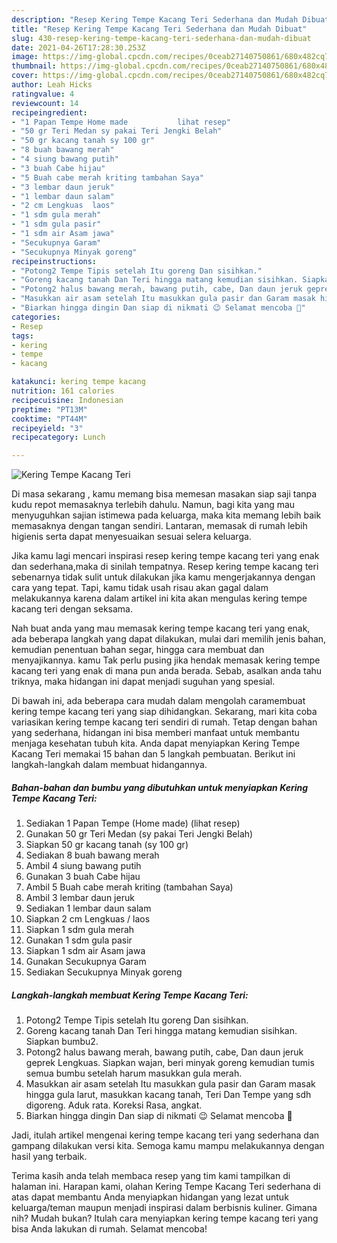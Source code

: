 ```yaml
---
description: "Resep Kering Tempe Kacang Teri Sederhana dan Mudah Dibuat"
title: "Resep Kering Tempe Kacang Teri Sederhana dan Mudah Dibuat"
slug: 430-resep-kering-tempe-kacang-teri-sederhana-dan-mudah-dibuat
date: 2021-04-26T17:28:30.253Z
image: https://img-global.cpcdn.com/recipes/0ceab27140750861/680x482cq70/kering-tempe-kacang-teri-foto-resep-utama.jpg
thumbnail: https://img-global.cpcdn.com/recipes/0ceab27140750861/680x482cq70/kering-tempe-kacang-teri-foto-resep-utama.jpg
cover: https://img-global.cpcdn.com/recipes/0ceab27140750861/680x482cq70/kering-tempe-kacang-teri-foto-resep-utama.jpg
author: Leah Hicks
ratingvalue: 4
reviewcount: 14
recipeingredient:
- "1 Papan Tempe Home made           lihat resep"
- "50 gr Teri Medan sy pakai Teri Jengki Belah"
- "50 gr kacang tanah sy 100 gr"
- "8 buah bawang merah"
- "4 siung bawang putih"
- "3 buah Cabe hijau"
- "5 Buah cabe merah kriting tambahan Saya"
- "3 lembar daun jeruk"
- "1 lembar daun salam"
- "2 cm Lengkuas  laos"
- "1 sdm gula merah"
- "1 sdm gula pasir"
- "1 sdm air Asam jawa"
- "Secukupnya Garam"
- "Secukupnya Minyak goreng"
recipeinstructions:
- "Potong2 Tempe Tipis setelah Itu goreng Dan sisihkan."
- "Goreng kacang tanah Dan Teri hingga matang kemudian sisihkan. Siapkan bumbu2."
- "Potong2 halus bawang merah, bawang putih, cabe, Dan daun jeruk geprek Lengkuas. Siapkan wajan, beri minyak goreng kemudian tumis semua bumbu setelah harum masukkan gula merah."
- "Masukkan air asam setelah Itu masukkan gula pasir dan Garam masak hingga gula larut, masukkan kacang tanah, Teri Dan Tempe yang sdh digoreng. Aduk rata. Koreksi Rasa, angkat."
- "Biarkan hingga dingin Dan siap di nikmati 😉 Selamat mencoba 🙏"
categories:
- Resep
tags:
- kering
- tempe
- kacang

katakunci: kering tempe kacang 
nutrition: 161 calories
recipecuisine: Indonesian
preptime: "PT13M"
cooktime: "PT44M"
recipeyield: "3"
recipecategory: Lunch

---
```



![Kering Tempe Kacang Teri](https://img-global.cpcdn.com/recipes/0ceab27140750861/680x482cq70/kering-tempe-kacang-teri-foto-resep-utama.jpg)

Di masa  sekarang , kamu memang bisa memesan masakan siap saji tanpa kudu repot memasaknya terlebih dahulu. Namun, bagi kita yang mau menyuguhkan sajian istimewa pada keluarga, maka kita memang lebih baik memasaknya dengan tangan sendiri. Lantaran, memasak di rumah lebih higienis serta dapat menyesuaikan sesuai selera keluarga.

Jika kamu lagi mencari inspirasi resep kering tempe kacang teri yang enak dan sederhana,maka di sinilah tempatnya. Resep kering tempe kacang teri  sebenarnya tidak sulit untuk dilakukan jika kamu mengerjakannya dengan cara yang tepat. Tapi, kamu tidak usah risau akan gagal dalam melakukannya 
karena dalam artikel ini kita akan mengulas kering tempe kacang teri dengan seksama.  



Nah buat anda yang mau memasak kering tempe kacang teri yang enak, ada beberapa langkah yang dapat dilakukan, mulai dari memilih jenis bahan, kemudian penentuan bahan segar, hingga cara membuat dan menyajikannya. kamu Tak perlu pusing jika hendak memasak kering tempe kacang teri yang enak di mana pun anda berada. Sebab, asalkan anda  tahu triknya, maka hidangan ini dapat menjadi suguhan yang spesial.

Di bawah ini, ada beberapa cara mudah dalam mengolah caramembuat kering tempe kacang teri yang siap dihidangkan. Sekarang, mari kita coba variasikan kering tempe kacang teri sendiri di rumah. Tetap dengan bahan yang sederhana, hidangan ini bisa memberi manfaat untuk membantu menjaga kesehatan tubuh kita. Anda dapat menyiapkan Kering Tempe Kacang Teri memakai 15 bahan dan 5 langkah pembuatan. Berikut ini langkah-langkah dalam membuat hidangannya.

<!--inarticleads1-->

##### Bahan-bahan dan bumbu yang dibutuhkan untuk menyiapkan Kering Tempe Kacang Teri:

1. Sediakan 1 Papan Tempe (Home made)           (lihat resep)
1. Gunakan 50 gr Teri Medan (sy pakai Teri Jengki Belah)
1. Siapkan 50 gr kacang tanah (sy 100 gr)
1. Sediakan 8 buah bawang merah
1. Ambil 4 siung bawang putih
1. Gunakan 3 buah Cabe hijau
1. Ambil 5 Buah cabe merah kriting (tambahan Saya)
1. Ambil 3 lembar daun jeruk
1. Sediakan 1 lembar daun salam
1. Siapkan 2 cm Lengkuas / laos
1. Siapkan 1 sdm gula merah
1. Gunakan 1 sdm gula pasir
1. Siapkan 1 sdm air Asam jawa
1. Gunakan Secukupnya Garam
1. Sediakan Secukupnya Minyak goreng




<!--inarticleads2-->

##### Langkah-langkah membuat Kering Tempe Kacang Teri:

1. Potong2 Tempe Tipis setelah Itu goreng Dan sisihkan.
1. Goreng kacang tanah Dan Teri hingga matang kemudian sisihkan. Siapkan bumbu2.
1. Potong2 halus bawang merah, bawang putih, cabe, Dan daun jeruk geprek Lengkuas. Siapkan wajan, beri minyak goreng kemudian tumis semua bumbu setelah harum masukkan gula merah.
1. Masukkan air asam setelah Itu masukkan gula pasir dan Garam masak hingga gula larut, masukkan kacang tanah, Teri Dan Tempe yang sdh digoreng. Aduk rata. Koreksi Rasa, angkat.
1. Biarkan hingga dingin Dan siap di nikmati 😉 Selamat mencoba 🙏




Jadi, itulah artikel mengenai  kering tempe kacang teri  yang sederhana dan gampang dilakukan versi kita. Semoga kamu mampu melakukannya dengan hasil yang terbaik. 

Terima kasih anda telah membaca resep yang tim kami tampilkan di halaman ini. Harapan kami, olahan  Kering Tempe Kacang Teri sederhana di atas dapat membantu Anda menyiapkan hidangan yang lezat untuk keluarga/teman maupun menjadi inspirasi dalam berbisnis kuliner. Gimana nih? Mudah bukan? Itulah cara menyiapkan kering tempe kacang teri yang bisa Anda lakukan di rumah. Selamat mencoba!

